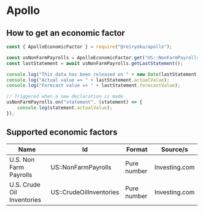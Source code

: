 # Apollo

## How to get an economic factor
```javascript
const { ApolloEconomicFactor } = require("@reiryoku/apollo");

const usNonFarmPayrolls = ApolloEconomicFactor.get("US::NonFarmPayrolls");
const lastStatement = await usNonFarmPayrolls.getLastStatement();

console.log("This data has been released on " + new Date(lastStatement.timestamp));
console.log("Actual value => " + lastStatement.actualValue);
console.log("Forecast value => " + lastStatement.forecastValue);

// Triggered when a new declaration is made
usNonFarmPayrolls.on("statement", (statement) => {
    console.log(statement.actualValue);
});
```

## Supported economic factors
| Name                          | Id                        | Format                    | Source/s              |
| -----------                   | -----------               | -----------               | -----------           |
| U.S. Non Farm Payrolls        | US::NonFarmPayrolls       | Pure number               | Investing.com         |
| U.S. Crude Oil Inventories    | US::CrudeOilInventories   | Pure number               | Investing.com         |
